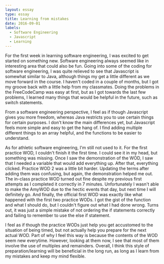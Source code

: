 ```yaml
---
layout: essay
type: essay
title: Learning from mistakes
date: 2016-09-01
labels:
  - Software Engineering
  - Javascript
  - Learning
---
```


For the first week in learning software engineering, I was excited to get started on something new. Software engineering always seemed like in interesting area that could also be fun. Going into some of the coding for software engineering, I was quite relieved to see that Javascript is somewhat similar to Java, although things my get a little different as we move forward in the course. I haven't coded in a couple of months, but I got my groove back with a little help from my classmates. Doing the problems in the FreeCodeCamp was easy at first, but as I got towards the last few problems, I learned many things that would be helpful in the future, such as switch statements.

From a software engineering perspective, I feel as if though Javascript gives you more freedom, whereas Java restricts you to use certain things for certain purposes. I don't know the main differences yet, but Javascript feels more simple and easy to get the hang of. I find adding multiple different things to an array helpful, and the functions to be easier to understand.

As for athletic software engineering, I'm still not used to it. For the first practice WOD, I couldn't finish it the first time. I could see it in my head, but something was missing. Once I saw the demonstration of the WOD, I saw that I needed a variable that would add everything up. After that, everything clicked. Practice WOD 2 was a little bit harder. Updating the terms after adding them was confusing, but again, the demonstration helped me out. The in-class practice WOD turned out fine despite my previous first attempts as I completed it correctly in 7 minutes. Unfortunately I wasn't able to make the AmyWOD due to the hectic events that day, but next time I will definitely go. And finally, the official first WOD was exactly like what happened with the first two practice WODs. I got the gist of the function and what I should do, but I couldn't figure out what I had done wrong. Turns out, it was just a simple mistake of not ordering the if statements correctly and failing to remember to use the else if statement.

I feel as if though the practice WODs just help you get accustomed to the situation of being timed, but not actually help you prepare for the next actual WOD. Part of why I feel this way is because the contents of the WOD seem new everytime. However, looking at them now, I see that most of them involve the use of multiples and remainders. Overall, I think this style of preparation/learning will be beneficial in the long run, as long as I learn from my mistakes and keep my mind flexible.
